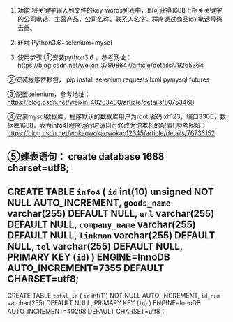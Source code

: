 1. 功能
将关键字输入到文件的key_words列表中，即可获得1688上相关关键字的公司电话，主营产品，公司名称，联系人名字。程序通过商品id+电话号码去重。

2. 环境
Python3.6+selenium+mysql

3. 使用步骤
①安装python3.6 ，参考网址：https://blog.csdn.net/weixin_37998647/article/details/79265364

②安装程序依赖包， pip install selenium requests lxml pymysql futures

③配置selenium，参考地址：https://blog.csdn.net/weixin_40283480/article/details/80753468

④安装mysql数据库，程序默认的数据库用户为root,密码lxh123，端口3306，数据库1688，表为info4(程序运行时请自行修改为你本机的配置),参考网址：https://blog.csdn.net/wokaowokaowokao12345/article/details/76736152

⑤建表语句：
create database 1688 charset=utf8;
----------------------------------------
CREATE TABLE `info4` (
  `id` int(10) unsigned NOT NULL AUTO_INCREMENT,
  `goods_name` varchar(255) DEFAULT NULL,
  `url` varchar(255) DEFAULT NULL,
  `company_name` varchar(255) DEFAULT NULL,
  `linkman` varchar(255) DEFAULT NULL,
  `tel` varchar(255) DEFAULT NULL,
  PRIMARY KEY (`id`)
) ENGINE=InnoDB AUTO_INCREMENT=7355 DEFAULT CHARSET=utf8;
----------------------------------------
CREATE TABLE `total_id` (
  `id` int(11) NOT NULL AUTO_INCREMENT,
  `id_num` varchar(255) DEFAULT NULL,
  PRIMARY KEY (`id`)
) ENGINE=InnoDB AUTO_INCREMENT=40298 DEFAULT CHARSET=utf8；
